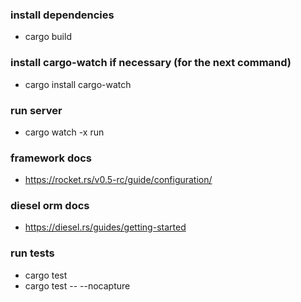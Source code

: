 ### install dependencies

- cargo build

### install cargo-watch if necessary (for the next command)

- cargo install cargo-watch

### run server

- cargo watch -x run

### framework docs

- https://rocket.rs/v0.5-rc/guide/configuration/

### diesel orm docs

- https://diesel.rs/guides/getting-started

### run tests

- cargo test
- cargo test -- --nocapture
